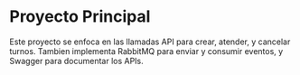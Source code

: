 # Proyecto Principal

Este proyecto se enfoca en las llamadas API para crear, atender, y cancelar turnos. Tambien implementa RabbitMQ para enviar y consumir eventos, y Swagger para documentar los APIs. 